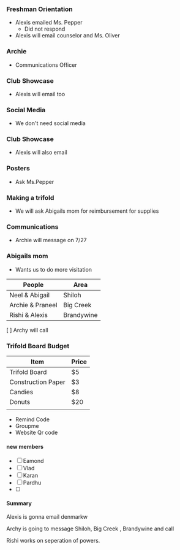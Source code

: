 ### Freshman Orientation
- Alexis emailed Ms. Pepper
	-  Did not respond
- Alexis will email  counselor and Ms. Oliver


### Archie 
- Communications Officer

### Club Showcase
- Alexis will email too

### Social Media
-  We don't need social media


### Club Showcase
- Alexis will also email

### Posters
- Ask Ms.Pepper 

### Making a trifold
-  We will ask Abigails mom for reimbursement for supplies

### Communications
- Archie will message on 7/27 

### Abigails mom 
- Wants us to do more visitation 

| People           | Area      |
| ---------------- | --------- |
| Neel & Abigail   | Shiloh    |
| Archie & Praneel | Big Creek |
|Rishi & Alexis | Brandywine|
[ ] Archy will call 

### Trifold Board Budget

| Item               | Price |
| ------------------ | ----- |
| Trifold Board      | $5    |
| Construction Paper | $3    |
| Candies            | $8    |
| Donuts             | $20   |
|                    |       |
- Remind Code
- Groupme
- Website Qr code


#### new members
- [ ] Eamond 
- [ ] Vlad
- [ ] Karan
- [ ] Pardhu
- [ ] 

#### Summary
Alexis is gonna email denmarkw

Archy is going to message Shiloh, Big Creek , Brandywine and call 

Rishi works on seperation of powers.






